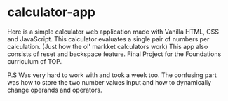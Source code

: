 # calculator-app

Here is a simple calculator web application made with Vanilla HTML, CSS and JavaScript.
This calculator evaluates a single pair of numbers per calculation. (Just how the ol' markket calculators work)
This app also consists of reset and backspace feature.
Final Project for the Foundations curriculum of TOP.

P.S Was very hard to work with and took a week too. The confusing part was how to store the two number values input and 
how to dynamically change operands and operators.
